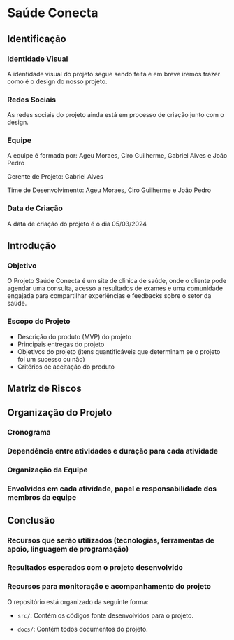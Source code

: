 # **Saúde Conecta**

## **Identificação**

### **Identidade Visual**
A identidade visual do projeto segue sendo feita e em breve iremos trazer como é o design do nosso projeto.

### **Redes Sociais**
As redes sociais do projeto ainda está em processo de criação junto com o design.

### **Equipe**
A equipe é formada por: Ageu Moraes, Ciro Guilherme, Gabriel Alves e João Pedro

Gerente de Projeto: Gabriel Alves

Time de Desenvolvimento: Ageu Moraes, Ciro Guilherme e João Pedro

### **Data de Criação**

A data de criação do projeto é o dia 05/03/2024

## **Introdução**

### **Objetivo**

O Projeto Saúde Conecta é um site de clinica de saúde, onde o cliente pode agendar uma consulta, acesso a resultados de exames e uma comunidade engajada para compartilhar experiências e feedbacks sobre o setor da saúde.

### **Escopo do Projeto**

- Descrição do produto (MVP) do projeto
- Principais entregas do projeto
- Objetivos do projeto (itens quantificáveis que determinam se o projeto foi um sucesso ou não)
- Critérios de aceitação do produto

## **Matriz de Riscos**

## **Organização do Projeto**

### **Cronograma**

### **Dependência entre atividades e duração para cada atividade**

### **Organização da Equipe**

### **Envolvidos em cada atividade, papel e responsabilidade dos membros da equipe**

## **Conclusão**

### **Recursos que serão utilizados (tecnologias, ferramentas de apoio, linguagem de programação)**

### **Resultados esperados com o projeto desenvolvido**

### **Recursos para monitoração e acompanhamento do projeto**

O repositório está organizado da seguinte forma:

- `src/`: Contém os códigos fonte desenvolvidos para o projeto.

- `docs/`: Contém todos documentos do projeto.